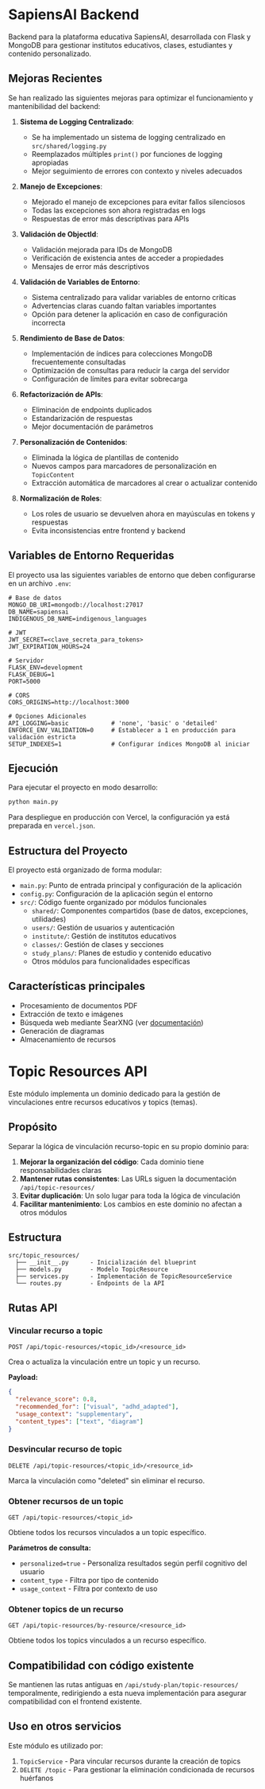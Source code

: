 # SapiensAI Backend

Backend para la plataforma educativa SapiensAI, desarrollada con Flask y MongoDB para gestionar institutos educativos, clases, estudiantes y contenido personalizado.

## Mejoras Recientes

Se han realizado las siguientes mejoras para optimizar el funcionamiento y mantenibilidad del backend:

1. **Sistema de Logging Centralizado**:
   - Se ha implementado un sistema de logging centralizado en `src/shared/logging.py`
   - Reemplazados múltiples `print()` por funciones de logging apropiadas
   - Mejor seguimiento de errores con contexto y niveles adecuados

2. **Manejo de Excepciones**:
   - Mejorado el manejo de excepciones para evitar fallos silenciosos
   - Todas las excepciones son ahora registradas en logs
   - Respuestas de error más descriptivas para APIs

3. **Validación de ObjectId**:
   - Validación mejorada para IDs de MongoDB
   - Verificación de existencia antes de acceder a propiedades
   - Mensajes de error más descriptivos

4. **Validación de Variables de Entorno**:
   - Sistema centralizado para validar variables de entorno críticas
   - Advertencias claras cuando faltan variables importantes
   - Opción para detener la aplicación en caso de configuración incorrecta

5. **Rendimiento de Base de Datos**:
   - Implementación de índices para colecciones MongoDB frecuentemente consultadas
   - Optimización de consultas para reducir la carga del servidor
   - Configuración de límites para evitar sobrecarga

6. **Refactorización de APIs**:
   - Eliminación de endpoints duplicados
   - Estandarización de respuestas
   - Mejor documentación de parámetros

7. **Personalización de Contenidos**:
   - Eliminada la lógica de plantillas de contenido
   - Nuevos campos para marcadores de personalización en `TopicContent`
   - Extracción automática de marcadores al crear o actualizar contenido

8. **Normalización de Roles**:
   - Los roles de usuario se devuelven ahora en mayúsculas en tokens y respuestas
   - Evita inconsistencias entre frontend y backend

## Variables de Entorno Requeridas

El proyecto usa las siguientes variables de entorno que deben configurarse en un archivo `.env`:

```
# Base de datos
MONGO_DB_URI=mongodb://localhost:27017
DB_NAME=sapiensai
INDIGENOUS_DB_NAME=indigenous_languages

# JWT
JWT_SECRET=<clave_secreta_para_tokens>
JWT_EXPIRATION_HOURS=24

# Servidor
FLASK_ENV=development
FLASK_DEBUG=1
PORT=5000

# CORS
CORS_ORIGINS=http://localhost:3000

# Opciones Adicionales
API_LOGGING=basic            # 'none', 'basic' o 'detailed'
ENFORCE_ENV_VALIDATION=0     # Establecer a 1 en producción para validación estricta
SETUP_INDEXES=1              # Configurar índices MongoDB al iniciar
```

## Ejecución

Para ejecutar el proyecto en modo desarrollo:

```bash
python main.py
```

Para despliegue en producción con Vercel, la configuración ya está preparada en `vercel.json`.

## Estructura del Proyecto

El proyecto está organizado de forma modular:

- `main.py`: Punto de entrada principal y configuración de la aplicación
- `config.py`: Configuración de la aplicación según el entorno
- `src/`: Código fuente organizado por módulos funcionales
  - `shared/`: Componentes compartidos (base de datos, excepciones, utilidades)
  - `users/`: Gestión de usuarios y autenticación
  - `institute/`: Gestión de institutos educativos
  - `classes/`: Gestión de clases y secciones
  - `study_plans/`: Planes de estudio y contenido educativo
  - Otros módulos para funcionalidades específicas 

## Características principales

- Procesamiento de documentos PDF
- Extracción de texto e imágenes
- Búsqueda web mediante SearXNG (ver [documentación](docs/SEARXNG.md))
- Generación de diagramas
- Almacenamiento de recursos 

# Topic Resources API

Este módulo implementa un dominio dedicado para la gestión de vinculaciones entre recursos educativos y topics (temas). 

## Propósito

Separar la lógica de vinculación recurso-topic en su propio dominio para:

1. **Mejorar la organización del código**: Cada dominio tiene responsabilidades claras
2. **Mantener rutas consistentes**: Las URLs siguen la documentación `/api/topic-resources/`
3. **Evitar duplicación**: Un solo lugar para toda la lógica de vinculación
4. **Facilitar mantenimiento**: Los cambios en este dominio no afectan a otros módulos

## Estructura

```
src/topic_resources/
  ├── __init__.py      - Inicialización del blueprint
  ├── models.py        - Modelo TopicResource 
  ├── services.py      - Implementación de TopicResourceService
  └── routes.py        - Endpoints de la API
```

## Rutas API

### Vincular recurso a topic
```
POST /api/topic-resources/<topic_id>/<resource_id>
```
Crea o actualiza la vinculación entre un topic y un recurso.

**Payload:**
```json
{
  "relevance_score": 0.8,
  "recommended_for": ["visual", "adhd_adapted"],
  "usage_context": "supplementary",
  "content_types": ["text", "diagram"]
}
```

### Desvincular recurso de topic
```
DELETE /api/topic-resources/<topic_id>/<resource_id>
```
Marca la vinculación como "deleted" sin eliminar el recurso.

### Obtener recursos de un topic
```
GET /api/topic-resources/<topic_id>
```
Obtiene todos los recursos vinculados a un topic específico.

**Parámetros de consulta:**
- `personalized=true` - Personaliza resultados según perfil cognitivo del usuario
- `content_type` - Filtra por tipo de contenido
- `usage_context` - Filtra por contexto de uso

### Obtener topics de un recurso
```
GET /api/topic-resources/by-resource/<resource_id>
```
Obtiene todos los topics vinculados a un recurso específico.

## Compatibilidad con código existente

Se mantienen las rutas antiguas en `/api/study-plan/topic-resources/` temporalmente, redirigiendo a esta nueva implementación para asegurar compatibilidad con el frontend existente.

## Uso en otros servicios

Este módulo es utilizado por:

1. `TopicService` - Para vincular recursos durante la creación de topics
2. `DELETE /topic` - Para gestionar la eliminación condicionada de recursos huérfanos 